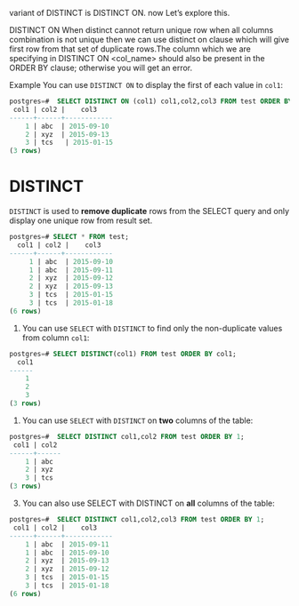  variant of DISTINCT is DISTINCT ON. now Let’s explore this.

 
DISTINCT ON 
When distinct cannot return unique row when all columns combination is not unique then we can use distinct on clause which will give  
first row  from that set of duplicate rows.The column which we are specifying in DISTINCT ON <col_name> should also be present 
in the ORDER BY clause; otherwise you will get an error.

Example 
You can use `DISTINCT ON` to display the first of each value in `col1`:

```sql
postgres=#  SELECT DISTINCT ON (col1) col1,col2,col3 FROM test ORDER BY col1;
 col1 | col2 |    col3    
------+------+------------
    1 | abc  | 2015-09-10
    2 | xyz  | 2015-09-13
    3 | tcs   | 2015-01-15
(3 rows)
```


# DISTINCT
`DISTINCT` is used to **remove duplicate** rows from the SELECT query and only display one unique row from result set.<br>
```sql
postgres=# SELECT * FROM test;
  col1 | col2 |    col3    
------+------+------------
     1 | abc  | 2015-09-10
     1 | abc  | 2015-09-11
     2 | xyz  | 2015-09-12
     2 | xyz  | 2015-09-13
     3 | tcs  | 2015-01-15
     3 | tcs  | 2015-01-18
(6 rows)
```

1. You can use `SELECT` with `DISTINCT` to find only the non-duplicate values from column `col1`:
```sql
postgres=# SELECT DISTINCT(col1) FROM test ORDER BY col1;
  col1 
------
    1
    2
    3
(3 rows)
```

1. You can use `SELECT` with `DISTINCT` on **two** columns of the table:
```sql
postgres=#  SELECT DISTINCT col1,col2 FROM test ORDER BY 1;
 col1 | col2 
------+------
    1 | abc
    2 | xyz
    3 | tcs
(3 rows)
```
 

3. You can also use SELECT with DISTINCT on **all** columns of the table:
```sql
postgres=#  SELECT DISTINCT col1,col2,col3 FROM test ORDER BY 1;
 col1 | col2 |    col3    
------+------+------------
    1 | abc  | 2015-09-11
    1 | abc  | 2015-09-10
    2 | xyz  | 2015-09-13
    2 | xyz  | 2015-09-12
    3 | tcs  | 2015-01-15
    3 | tcs  | 2015-01-18
(6 rows)
```
